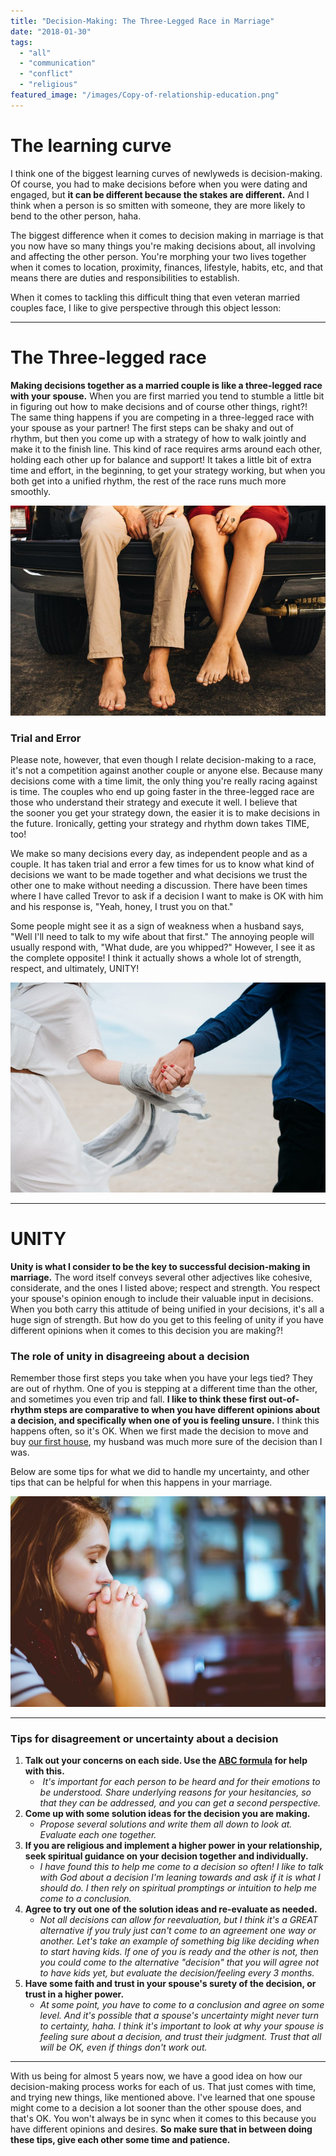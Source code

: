 ```yaml
---
title: "Decision-Making: The Three-Legged Race in Marriage"
date: "2018-01-30"
tags:
  - "all"
  - "communication"
  - "conflict"
  - "religious"
featured_image: "/images/Copy-of-relationship-education.png"
---
```


# The learning curve

I think one of the biggest learning curves of newlyweds is decision-making. Of course, you had to make decisions before when you were dating and engaged, but **it can be different because the stakes are different.** And I think when a person is so smitten with someone, they are more likely to bend to the other person, haha.

The biggest difference when it comes to decision making in marriage is that you now have so many things you're making decisions about, all involving and affecting the other person. You're morphing your two lives together when it comes to location, proximity, finances, lifestyle, habits, etc, and that means there are duties and responsibilities to establish.

When it comes to tackling this difficult thing that even veteran married couples face, I like to give perspective through this object lesson:

* * *

# The Three-legged race

**Making decisions together as a married couple is like a three-legged race with your spouse.** When you are first married you tend to stumble a little bit in figuring out how to make decisions and of course other things, right?! The same thing happens if you are competing in a three-legged race with your spouse as your partner! The first steps can be shaky and out of rhythm, but then you come up with a strategy of how to walk jointly and make it to the finish line. This kind of race requires arms around each other, holding each other up for balance and support! It takes a little bit of extra time and effort, in the beginning, to get your strategy working, but when you both get into a unified rhythm, the rest of the race runs much more smoothly.

![unity, decision making in marriage, making decisions, help in making decisions, tips for making decisions, tips for feeling uncertain about decisions, tips for marriage, marriage help, decisions in marriage, tips for successful decision making, object lessons with thee-legged race](/images/dani-vivanco-444384.jpg)

### Trial and Error

Please note, however, that even though I relate decision-making to a race, it's not a competition against another couple or anyone else. Because many decisions come with a time limit, the only thing you're really racing against is time. The couples who end up going faster in the three-legged race are those who understand their strategy and execute it well. I believe that the sooner you get your strategy down, the easier it is to make decisions in the future. Ironically, getting your strategy and rhythm down takes TIME, too!

We make so many decisions every day, as independent people and as a couple. It has taken trial and error a few times for us to know what kind of decisions we want to be made together and what decisions we trust the other one to make without needing a discussion. There have been times where I have called Trevor to ask if a decision I want to make is OK with him and his response is, "Yeah, honey, I trust you on that."

Some people might see it as a sign of weakness when a husband says, "Well I'll need to talk to my wife about that first." The annoying people will usually respond with, "What dude, are you whipped?" However, I see it as the complete opposite! I think it actually shows a whole lot of strength, respect, and ultimately, UNITY!

![unity, decision making in marriage, making decisions, help in making decisions, tips for making decisions, tips for feeling uncertain about decisions, tips for marriage, marriage help, decisions in marriage, tips for successful decision making, object lessons with thee-legged race](/images/pablo-heimplatz-382459.jpg)

* * *

# UNITY

**Unity is what I consider to be the key to successful decision-making in marriage.** The word itself conveys several other adjectives like cohesive, considerate, and the ones I listed above; respect and strength. You respect your spouse's opinion enough to include their valuable input in decisions. When you both carry this attitude of being unified in your decisions, it's all a huge sign of strength. But how do you get to this feeling of unity if you have different opinions when it comes to this decision you are making?!

### The role of unity in disagreeing about a decision

Remember those first steps you take when you have your legs tied? They are out of rhythm. One of you is stepping at a different time than the other, and sometimes you even trip and fall. **I like to think these first out-of-rhythm steps are comparative to when you have different opinions about a decision, and specifically when one of you is feeling unsure.** I think this happens often, so it's OK. When we first made the decision to move and buy [our first house](https://freshlymarried.com/our-house-story-part-1-timing-is-everything/), my husband was much more sure of the decision than I was.

Below are some tips for what we did to handle my uncertainty, and other tips that can be helpful for when this happens in your marriage.

![unity, decision making in marriage, making decisions, help in making decisions, tips for making decisions, tips for feeling uncertain about decisions, tips for marriage, marriage help, decisions in marriage, tips for successful decision making, object lessons with thee-legged race](/images/ben-white-146950.jpg)

* * *

### Tips for disagreement or uncertainty about a decision

1. **Talk out your concerns on each side. Use the [ABC formula](https://freshlymarried.com/the-abc-formula/) for help with this.**
    -  _It's important for each person to be heard and for their emotions to be understood. Share underlying reasons for your hesitancies, so that they can be addressed, and you can get a second perspective._
2. **Come up with some solution ideas for the decision you are making.**
    - _Propose several solutions and write them all down to look at. Evaluate each one together._
3. **If you are religious and implement a higher power in your relationship, seek spiritual guidance on your decision together and individually.**
    - _I have found this to help me come to a decision so often! I like to talk with God about a decision I'm leaning towards and ask if it is what I should do. I then rely on spiritual promptings or intuition to help me come to a conclusion._
4. **Agree to try out one of the solution ideas and re-evaluate as needed.**
    - _Not all decisions can allow for reevaluation, but I think it's a GREAT alternative if you truly just can't come to an agreement one way or another. Let's take an example of something big like deciding when to start having kids. If one of you is ready and the other is not, then you could come to the alternative "decision" that you will agree not to have kids yet, but evaluate the decision/feeling every 3 months._
5. **Have some faith and trust in your spouse's surety of the decision, or trust in a higher power.** 
    - _At some point, you have to come to a conclusion and agree on some level. And it's possible that a spouse's uncertainty might never turn to certainty, haha. I think it's important to look at why your spouse is feeling sure about a decision, and trust their judgment. Trust that all will be OK, even if things don't work out._ 

* * *

With us being for almost 5 years now, we have a good idea on how our decision-making process works for each of us. That just comes with time, and trying new things, like mentioned above. I've learned that one spouse might come to a decision a lot sooner than the other spouse does, and that's OK. You won't always be in sync when it comes to this because you have different opinions and desires. **So make sure that in between doing these tips, give each other some time and patience.**
